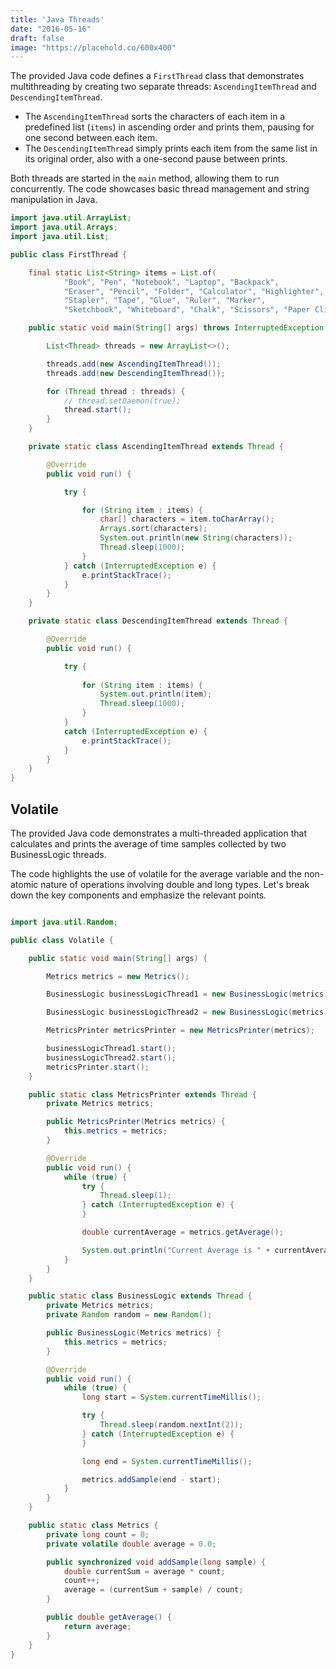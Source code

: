 ```yaml
---
title: 'Java Threads'
date: "2016-05-16"
draft: false
image: "https://placehold.co/600x400"
---
```


The provided Java code defines a `FirstThread` class that demonstrates multithreading by creating two separate threads: `AscendingItemThread` and `DescendingItemThread`. 

- The `AscendingItemThread` sorts the characters of each item in a predefined list (`items`) in ascending order and prints them, pausing for one second between each item.
- The `DescendingItemThread` simply prints each item from the same list in its original order, also with a one-second pause between prints.

Both threads are started in the `main` method, allowing them to run concurrently. The code showcases basic thread management and string manipulation in Java.


```java
import java.util.ArrayList;
import java.util.Arrays;
import java.util.List;

public class FirstThread {

    final static List<String> items = List.of(
            "Book", "Pen", "Notebook", "Laptop", "Backpack",
            "Eraser", "Pencil", "Folder", "Calculator", "Highlighter",
            "Stapler", "Tape", "Glue", "Ruler", "Marker",
            "Sketchbook", "Whiteboard", "Chalk", "Scissors", "Paper Clips", "Storage Box");

    public static void main(String[] args) throws InterruptedException {

        List<Thread> threads = new ArrayList<>();

        threads.add(new AscendingItemThread());
        threads.add(new DescendingItemThread());

        for (Thread thread : threads) {
            // thread.setDaemon(true);
            thread.start();
        }
    }

    private static class AscendingItemThread extends Thread {

        @Override
        public void run() {

            try {

                for (String item : items) {
                    char[] characters = item.toCharArray();
                    Arrays.sort(characters);
                    System.out.println(new String(characters));
                    Thread.sleep(1000);
                }
            } catch (InterruptedException e) {
                e.printStackTrace();
            }
        }
    }

    private static class DescendingItemThread extends Thread {

        @Override
        public void run() {

            try {
            
                for (String item : items) {
                    System.out.println(item);
                    Thread.sleep(1000);
                }
            } 
            catch (InterruptedException e) {
                e.printStackTrace();
            }
        }
    }
}
```

## Volatile

The provided Java code demonstrates a multi-threaded application that calculates and prints 
the average of time samples collected by two BusinessLogic threads. 

The code highlights the use of volatile for the average variable and the non-atomic nature of 
operations involving double and long types. Let's break down the key 
components and emphasize the relevant points.


```java

import java.util.Random;

public class Volatile {

    public static void main(String[] args) {

        Metrics metrics = new Metrics();

        BusinessLogic businessLogicThread1 = new BusinessLogic(metrics);

        BusinessLogic businessLogicThread2 = new BusinessLogic(metrics);

        MetricsPrinter metricsPrinter = new MetricsPrinter(metrics);

        businessLogicThread1.start();
        businessLogicThread2.start();
        metricsPrinter.start();
    }

    public static class MetricsPrinter extends Thread {
        private Metrics metrics;

        public MetricsPrinter(Metrics metrics) {
            this.metrics = metrics;
        }

        @Override
        public void run() {
            while (true) {
                try {
                    Thread.sleep(1);
                } catch (InterruptedException e) {
                }

                double currentAverage = metrics.getAverage();

                System.out.println("Current Average is " + currentAverage);
            }
        }
    }

    public static class BusinessLogic extends Thread {
        private Metrics metrics;
        private Random random = new Random();

        public BusinessLogic(Metrics metrics) {
            this.metrics = metrics;
        }

        @Override
        public void run() {
            while (true) {
                long start = System.currentTimeMillis();

                try {
                    Thread.sleep(random.nextInt(2));
                } catch (InterruptedException e) {
                }

                long end = System.currentTimeMillis();

                metrics.addSample(end - start);
            }
        }
    }

    public static class Metrics {
        private long count = 0;
        private volatile double average = 0.0;

        public synchronized void addSample(long sample) {
            double currentSum = average * count;
            count++;
            average = (currentSum + sample) / count;
        }

        public double getAverage() {
            return average;
        }
    }
}
```